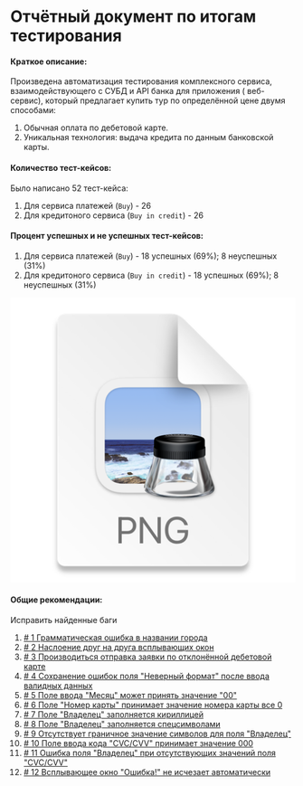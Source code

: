 # Отчётный документ по итогам тестирования

#### Краткое описание:

Произведена автоматизация тестирования комплексного сервиса, взаимодействующего с СУБД и API банка для приложения (
веб-сервис), который предлагает купить тур по определённой цене двумя способами:

1. Обычная оплата по дебетовой карте.
2. Уникальная технология: выдача кредита по данным банковской карты.

#### Количество тест-кейсов:

Было написано 52 тест-кейса:

1. Для сервиса платежей (`Buy`) - 26
2. Для кредитоного сервиса (`Buy in credit`) - 26

#### Процент успешных и не успешных тест-кейсов:

1. Для сервиса платежей (`Buy`) - 18 успешных (69%); 8 неуспешных (31%)
2. Для кредитоного сервиса (`Buy in credit`) - 18 успешных (69%); 8 неуспешных (31%)

![img.png](img.png)

#### Общие рекомендации:

Исправить найденные баги

1. [# 1 Грамматическая ошибка в названии города](https://github.com/Slava-Slava/QA/issues/1)
2. [# 2 Наслоение друг на друга всплывающих окон](https://github.com/Slava-Slava/QA/issues/2)
3. [# 3 Производиться отправка заявки по отклонённой дебетовой карте](https://github.com/Slava-Slava/QA/issues/3)
4. [# 4 Сохранение ошибок поля "Неверный формат" после ввода валидных данных](https://github.com/Slava-Slava/QA/issues/4)
5. [# 5 Поле ввода "Месяц" может принять значение "00"](https://github.com/Slava-Slava/QA/issues/5)
6. [# 6 Поле "Номер карты" принимает значение номера карты все 0 ](https://github.com/Slava-Slava/QA/issues/6)
7. [# 7 Поле "Владелец" заполняется кириллицей](https://github.com/Slava-Slava/QA/issues/7)
8. [# 8 Поле "Владелец" заполняется спецсимволами](https://github.com/Slava-Slava/QA/issues/8)
9. [# 9 Отсутствует граничное значение символов для поля "Владелец"](https://github.com/Slava-Slava/QA/issues/9)
10. [# 10 Поле ввода кода "CVC/CVV" принимает значение 000](https://github.com/Slava-Slava/QA/issues/10)
11. [# 11 Ошибка поля "Владелец" при отсутствующих значений поля "CVC/CVV"](https://github.com/Slava-Slava/QA/issues/11)
12. [# 12 Всплывающее окно "Ошибка!" не исчезает автоматически ](https://github.com/Slava-Slava/QA/issues/12)
